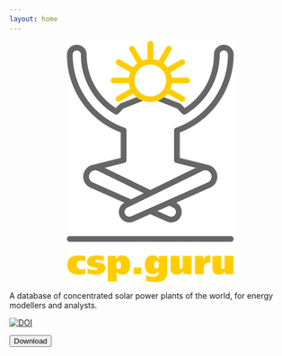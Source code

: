 ```yaml
---
layout: home
---
```


<style>
img.center {
    display: block;
    margin: 0 auto;
}
</style>
<img class="center" src="./images/logo.png" alt="CSP.guru Logo" align="center">

A database of concentrated solar power plants of the world, for energy modellers and analysts.

[![DOI](https://zenodo.org/badge/DOI/10.5281/zenodo.1262406.svg)](https://doi.org/10.5281/zenodo.1262406)

<form action="https://doi.org/10.5281/zenodo.1262406">
    <input type="submit" value="Download" />
</form>
